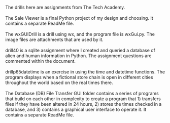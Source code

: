 The drills here are assignments from The Tech Academy. 
</br></br>
The Sale Viewer is a final Python project of my design and choosing. It contains a separate ReadMe file.
</br></br>
The wxGUIDrill is a drill using wx, and the program file is wxGui.py. The image files are attachments that are used by it.
</br></br>
drill40 is a sqlite assignment where I created and queried a database of alien and human information in Python. The assignment questions are commented within the document. 
</br></br>
drillp65datetime is an exercise in using the time and datetime functions. The program displays when a fictional store chain is open in different cities throughout the world based on the real times there.
</br></br>
The Database (DB) File Transfer GUI folder contains a series of programs that build on each other in complexity to create a program that 1) transfers files if they have been altered in 24 hours, 2) stores the times checked in a database, and 3) contains a graphical user interface to operate it. It contains a separate ReadMe file.
